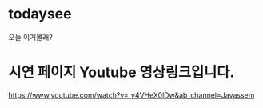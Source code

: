 # todaysee
오늘 이거볼래?
# 시연 페이지 Youtube 영상링크입니다.
https://www.youtube.com/watch?v=_y4VHeX0lDw&ab_channel=Javassem
